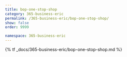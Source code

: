 ```yaml
---
title: bop-one-stop-shop
category: 365-business-eric
permalink: /365-business-eric/bop-one-stop-shop/
show: false
order: 9999

namespace: 365-business-eric
---
```


{% tf _docs/365-business-eric/bop-one-stop-shop.md %}